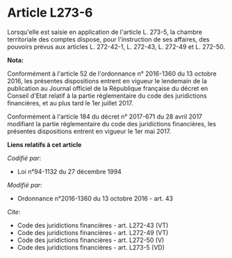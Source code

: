 # Article L273-6

Lorsqu'elle est saisie en application de l'article L. 273-5, la chambre territoriale des comptes dispose, pour l'instruction
de ses affaires, des pouvoirs prévus aux articles L. 272-42-1, L. 272-43, 
L. 272-49 et L. 272-50.

**Nota:**

Conformément à l'article 52 de l'ordonnance n° 2016-1360 du 13 octobre 2016, les présentes dispositions entrent en vigueur le
lendemain de la publication au Journal officiel de la République française du décret en Conseil d'Etat relatif à la partie
réglementaire du code des juridictions financières, et au plus tard le 1er juillet 2017.

Conformément à l'article 184 du décret n° 2017-671 du 28 avril 2017 modifiant la partie réglementaire du code des
juridictions financières, les présentes dispositions entrent en vigueur le 1er mai 2017.

**Liens relatifs à cet article**

_Codifié par_:

  - Loi n°94-1132 du 27 décembre 1994

_Modifié par_:

  - Ordonnance n°2016-1360 du 13 octobre 2016 - art. 43

_Cite_:

  - Code des juridictions financières - art. L272-43 (VT)
  - Code des juridictions financières - art. L272-49 (VT)
  - Code des juridictions financières - art. L272-50 (V)
  - Code des juridictions financières - art. L273-5 (VD)
